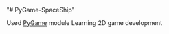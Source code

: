 "# PyGame-SpaceShip" 

Used <a href="https://www.pygame.org/">PyGame</a> module
Learning 2D game development
